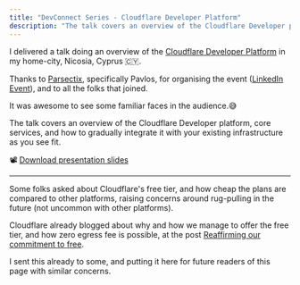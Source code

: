 ```yaml
---
title: "DevConnect Series - Cloudflare Developer Platform"
description: "The talk covers an overview of the Cloudflare Developer platform, core services, and how to gradually integrate it with your existing infrastructure."
---
```


I delivered a talk doing an overview of the [Cloudflare Developer Platform](https://www.cloudflare.com/en-gb/developer-platform/products/) in my home-city, Nicosia, Cyprus 🇨🇾.

Thanks to [Parsectix](https://www.parsectix.com/), specifically Pavlos, for organising the event ([LinkedIn Event](https://www.linkedin.com/events/devconnectseries-27276910731701153793)), and to all the folks that joined.

It was awesome to see some familiar faces in the audience.😅

The talk covers an overview of the Cloudflare Developer platform, core services, and how to gradually integrate it with your existing infrastructure as you see fit.

📽️ [Download presentation slides](/articles-data/2025-01-03-devconnect-cloudflare-dev-platform/2025_01-DevConnect-DeveloperPlatform_Overview.pdf)

-----

Some folks asked about Cloudflare's free tier, and how cheap the plans are compared to other platforms, raising concerns around rug-pulling in the future (not uncommon with other platforms).

Cloudflare already blogged about why and how we manage to offer the free tier, and how zero egress fee is possible, at the post [Reaffirming our commitment to free](https://blog.cloudflare.com/cloudflares-commitment-to-free/).

I sent this already to some, and putting it here for future readers of this page with similar concerns.
